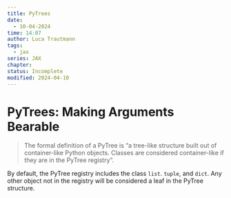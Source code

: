 ```yaml
---
title: PyTrees
date:
  - 10-04-2024
time: 14:07
author: Luca Trautmann
tags:
  - jax
series: JAX
chapter: 
status: Incomplete
modified: 2024-04-10
---
```

# PyTrees: Making Arguments Bearable

> The formal definition of a PyTree is “a tree-like structure built out of container-like Python objects. Classes are considered container-like if they are in the PyTree registry”.

By default, the PyTree registry includes the class `list`. `tuple`, and `dict`. Any other object not in the registry will be considered a leaf in the PyTree structure. 


